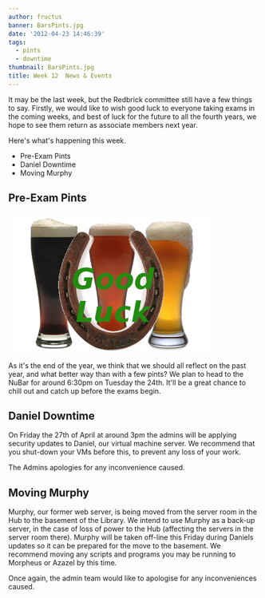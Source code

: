 ```yaml
---
author: fructus
banner: BarsPints.jpg
date: '2012-04-23 14:46:39'
tags:
  - pints
  - downtime
thumbnail: BarsPints.jpg
title: Week 12  News & Events
---
```


It may be the last week, but the Redbrick committee still have a few things to
say. Firstly, we would like to wish good luck to everyone taking exams in the
coming weeks, and best of luck for the future to all the fourth years, we hope
to see them return as associate members next year.

Here's what's happening this week.

- Pre-Exam Pints
- Daniel Downtime
- Moving Murphy

 <!-- more -->

## Pre-Exam Pints

![](BarsPints.jpg)

As it's the end of the year, we think that we should all reflect on the past
year, and what better way than with a few pints? We plan to head to the NuBar
for around 6:30pm on Tuesday the 24th. It'll be a great chance to chill out and
catch up before the exams begin.

## Daniel Downtime

On Friday the 27th of April at around 3pm the admins will be applying security
updates to Daniel, our virtual machine server. We recommend that you shut-down
your VMs before this, to prevent any loss of your work.

The Admins apologies for any inconvenience caused.

## Moving Murphy

Murphy, our former web server, is being moved from the server room in the Hub to
the basement of the Library. We intend to use Murphy as a back-up server, in the
case of loss of power to the Hub (affecting the servers in the server room
there). Murphy will be taken off-line this Friday during Daniels updates so it
can be prepared for the move to the basement. We recommend moving any scripts
and programs you may be running to Morpheus or Azazel by this time.

Once again, the admin team would like to apologise for any inconveniences
caused.
